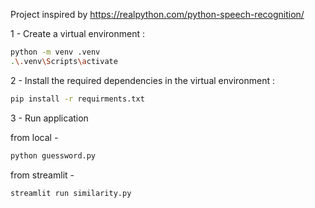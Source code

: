 Project inspired by https://realpython.com/python-speech-recognition/

1 - Create a virtual environment :
```bash
python -m venv .venv
.\.venv\Scripts\activate
```

2 - Install the required dependencies in the virtual environment :
```bash 
pip install -r requirments.txt
```

3 - Run application

from local - 
```bash
python guessword.py
```
from streamlit - 
```bash
streamlit run similarity.py
```
